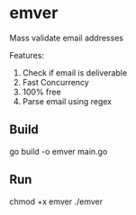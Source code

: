 # emver
Mass validate email addresses


Features:

1. Check if email is deliverable
2. Fast Concurrency
3. 100% free
4. Parse email using regex


## Build 
go build -o emver main.go

## Run

chmod +x emver
./emver

